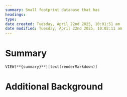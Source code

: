 ```yaml
---
summary: Small footprint database that has
headings: 
type: 
date created: Tuesday, April 22nd 2025, 10:01:51 am
date modified: Tuesday, April 22nd 2025, 10:02:11 am
---
```

# Summary
`VIEW[**{summary}**][text(renderMarkdown)]`

# Additional Background